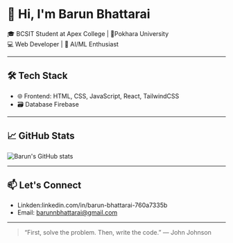 
# 👋 Hi, I'm Barun Bhattarai

🎓 BCSIT Student at Apex College | 📍Pokhara University  
💻 Web Developer | 🤖 AI/ML Enthusiast 

---

## 🛠️ Tech Stack
- 🌐 Frontend: HTML, CSS, JavaScript, React, TailwindCSS
- 🗃️ Database Firebase

---

## 📈 GitHub Stats

![Barun's GitHub stats](https://github-readme-stats.vercel.app/api?username=your-github-username&show_icons=true&theme=tokyonight)

---

## 📫 Let's Connect

- Linkden:linkedin.com/in/barun-bhattarai-760a7335b
- Email: barunnbhattarai@gmail.com

---

> “First, solve the problem. Then, write the code.”
            — John Johnson
